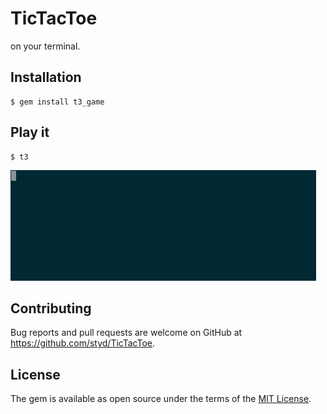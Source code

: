 # TicTacToe

on your terminal.

## Installation

    $ gem install t3_game

## Play it

    $ t3

![Play Screenshot](https://raw.githubusercontent.com/styd/TicTacToe/master/screenshot/play.gif)

## Contributing

Bug reports and pull requests are welcome on GitHub at https://github.com/styd/TicTacToe.

## License

The gem is available as open source under the terms of the [MIT License](http://opensource.org/licenses/MIT).

